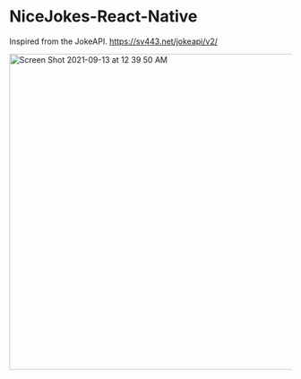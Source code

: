 # NiceJokes-React-Native
Inspired from the JokeAPI.
https://sv443.net/jokeapi/v2/

<img width="564" alt="Screen Shot 2021-09-13 at 12 39 50 AM" src="https://user-images.githubusercontent.com/16789770/133025068-1e4827c1-4e94-456a-8be4-2ed5d47ef042.png">
